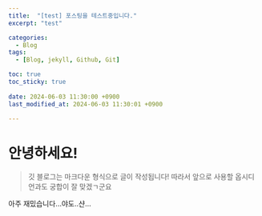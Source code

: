 ```yaml
---
title:  "[test] 포스팅을 테스트중입니다."
excerpt: "test"

categories:
  - Blog
tags:
  - [Blog, jekyll, Github, Git]

toc: true
toc_sticky: true
 
date: 2024-06-03 11:30:00 +0900
last_modified_at: 2024-06-03 11:30:01 +0900

---
```

# 안녕하세요!
> 깃 블로그는 마크다운 형식으로 글이 작성됩니다!
따라서 앞으로 사용할 옵시디언과도 궁합이 잘 맞겠ㄱ군요

아주 재밌습니다...야도..샨...
